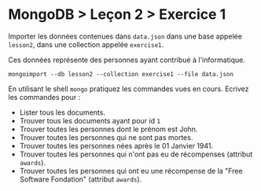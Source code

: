 # MongoDB > Leçon 2 > Exercice 1

Importer les données contenues dans `data.json` dans une base appelée `lesson2`, dans une collection appelée `exercise1`.

Ces données représente des personnes ayant contribué à l'informatique.

```
mongoimport --db lesson2 --collection exercise1 --file data.json
```

En utilisant le shell `mongo` pratiquez les commandes vues en cours.
Ecrivez les commandes pour :
- Lister tous les documents.
- Trouver tous les documents ayant pour id `1`
- Trouver toutes les personnes dont le prénom est John.
- Trouver toutes les personnes qui ne sont pas mortes.
- Trouver toutes les personnes nées après le 01 Janvier 1941.
- Trouver toutes les personnes qui n'ont pas eu de récompenses (attribut `awards`).
- Trouver toutes les personnes qui ont eu une récompense de la "Free Software Fondation" (attribut `awards`).
